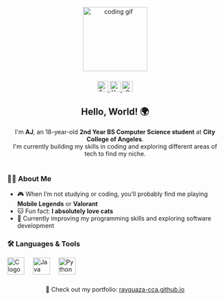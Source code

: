 <div align="center">
  <img height="150" src="https://media.giphy.com/media/v1.Y2lkPTc5MGI3NjExaTh2M2VxNmcyeWdtazl4YXNxZDFjNG1lZm1kc2VzYnQ3YXN2YWIybSZlcD12MV9naWZzX3NlYXJjaCZjdD1n/7NoNw4pMNTvgc/giphy.gif" alt="coding gif" />
</div>

###

<div align="center">
  <a href="https://facebook.com/saucesanoo" target="_blank">
    <img src="https://img.shields.io/static/v1?message=Facebook&logo=facebook&label=&color=1877F2&logoColor=white&style=for-the-badge" height="25" alt="Facebook logo" />
  </a>
  <a href="https://youtube.com/@saucesanoo" target="_blank">
    <img src="https://img.shields.io/static/v1?message=YouTube&logo=youtube&label=&color=FF0000&logoColor=white&style=for-the-badge" height="25" alt="YouTube logo" />
  </a>
  <a href="mailto:abaybayon24-0391@cca.edu.ph">
    <img src="https://img.shields.io/static/v1?message=Gmail&logo=gmail&label=&color=D14836&logoColor=white&style=for-the-badge" height="25" alt="Gmail logo" />
  </a>
</div>

###

<h2 align="center">Hello, World! 🌍</h2>

<p align="center">
I'm <b>AJ</b>, an 18-year-old <b>2nd Year BS Computer Science student</b> at <b>City College of Angeles</b>.<br>
I'm currently building my skills in coding and exploring different areas of tech to find my niche.<br><br>
</p>

###

<h3 align="left">👩‍💻 About Me</h3>

- 🎮 When I’m not studying or coding, you’ll probably find me playing **Mobile Legends** or **Valorant**  
- 🐱 Fun fact: **I absolutely love cats**  
- 🌱 Currently improving my programming skills and exploring software development

###

<h3 align="left">🛠 Languages & Tools</h3>

<div align="left">
  <img src="https://cdn.jsdelivr.net/gh/devicons/devicon/icons/c/c-original.svg" height="40" alt="C logo" />
  <img width="12" />
  <img src="https://cdn.jsdelivr.net/gh/devicons/devicon/icons/java/java-original.svg" height="40" alt="Java logo" />
  <img width="12" />
  <img src="https://cdn.jsdelivr.net/gh/devicons/devicon/icons/python/python-original.svg" height="40" alt="Python logo" />
</div>

###

<p align="center">
  🔗 Check out my portfolio: <a href="https://rayquaza-cca.github.io" target="_blank">rayquaza-cca.github.io</a>
</p>